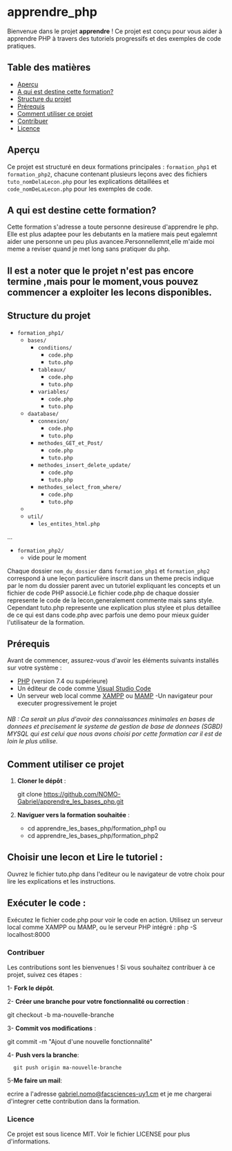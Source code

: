 
# apprendre_php 

Bienvenue dans le projet **apprendre** ! Ce projet est conçu pour vous aider à apprendre PHP à travers des tutoriels progressifs et des exemples de code pratiques.

## Table des matières

- [Aperçu](#aperçu)
- [A qui est destine cette formation?](#A-qui-est-destine-cette-formation?)
- [Structure du projet](#structure-du-projet)
- [Prérequis](#prérequis)
- [Comment utiliser ce projet](#comment-utiliser-ce-projet)
- [Contribuer](#contribuer)
- [Licence](#licence)

## Aperçu

Ce projet est structuré en deux formations principales : `formation_php1` et `formation_php2`, chacune contenant plusieurs leçons avec des fichiers `tuto_nomDelaLecon.php` pour les explications détaillées et `code_nomDeLaLecon.php` pour les exemples de code.

## A qui est destine cette formation?
  Cette formation s'adresse a toute personne desireuse d'apprendre le php. Elle est plus adaptee pour les debutants en la matiere mais peut egalemnt aider une personne un peu plus avancee.Personnellemnt,elle m'aide moi meme a reviser quand je met long sans pratiquer du php.

## Il est a noter que le projet n'est pas encore termine ,mais pour le moment,vous pouvez commencer a exploiter les lecons disponibles.

## Structure du projet

- `formation_php1/`
  - `bases/`
    - `conditions/`
      - `code.php`
      - `tuto.php`   
    - `tableaux/`
      - `code.php`
      - `tuto.php`
    - `variables/`
      - `code.php`
      - `tuto.php`
  - `daatabase/`
    - `connexion/`
      - `code.php`
      - `tuto.php`
    - `methodes_GET_et_Post/`
      - `code.php`
      - `tuto.php`
    - `methodes_insert_delete_update/`
      - `code.php`
      - `tuto.php`
    - `methodes_select_from_where/`
      - `code.php`
      - `tuto.php`
  -
  - `util/`
    - `les_entites_html.php`


 ...
- `formation_php2/`
  - vide pour le moment  


Chaque dossier `nom_du_dossier` dans `formation_php1` et `formation_php2` correspond à une leçon particulière inscrit dans un theme precis indique par le nom du dossier parent avec un tutoriel expliquant les concepts et un fichier de code PHP associé.Le fichier code.php de chaque dossier represente le code de la lecon,generalement commente mais sans style. Cependant tuto.php represente une explication plus stylee et plus detaillee de ce qui est dans code.php avec parfois une demo pour mieux guider l'utilisateur de la formation.

## Prérequis

Avant de commencer, assurez-vous d'avoir les éléments suivants installés sur votre système :

- [PHP](https://www.php.net/downloads) (version 7.4 ou supérieure)
- Un éditeur de code comme [Visual Studio Code](https://code.visualstudio.com/)
- Un serveur web local comme [XAMPP](https://www.apachefriends.org/index.html) ou [MAMP](https://www.mamp.info/en/)
-Un navigateur pour executer progressivement le projet

###### NB : Ca serait un plus d'avoir des connaissances minimales en bases de donnees et precisement le systeme de gestion de base de donnees (SGBD) MYSQL qui est celui que nous avons choisi por cette formation car il est de loin le plus utilise.

## Comment utiliser ce projet

  1. **Cloner le dépôt** :
  
      git clone https://github.com/NOMO-Gabriel/apprendre_les_bases_php.git
  2. **Naviguer vers la formation souhaitée** :         
    
      - cd apprendre_les_bases_php/formation_php1
       ou
      - cd apprendre_les_bases_php/formation_php2


## Choisir une lecon et Lire le tutoriel :
Ouvrez le fichier tuto.php dans l'editeur ou le navigateur de votre choix pour lire les explications et les instructions.

## Exécuter le code :
Exécutez le fichier code.php pour voir le code en action. Utilisez un serveur local comme XAMPP ou MAMP, ou le serveur PHP intégré :
php -S localhost:8000


### Contribuer
Les contributions sont les bienvenues ! Si vous souhaitez contribuer à ce projet, suivez ces étapes :

1- **Fork le dépôt**.

2- **Créer une branche pour votre fonctionnalité ou correction** :

git checkout -b ma-nouvelle-branche

3- **Commit vos modifications** :

git commit -m "Ajout d'une nouvelle fonctionnalité"

  4- **Push vers la branche**:
    
      git push origin ma-nouvelle-branche
  5-**Me faire un mail**: 
  
  ecrire a l'adresse gabriel.nomo@facsciences-uy1.cm et je me chargerai d'integrer cette contribution dans la formation.

### Licence
Ce projet est sous licence MIT. Voir le fichier LICENSE pour plus d'informations.








